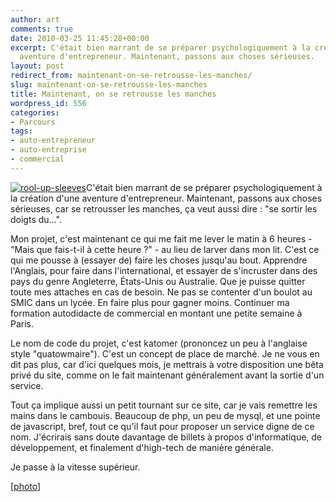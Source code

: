 ```yaml
---
author: art
comments: true
date: 2010-03-25 11:45:28+00:00
excerpt: C'était bien marrant de se préparer psychologiquement à la création d'une
  aventure d'entrepreneur. Maintenant, passons aux choses sérieuses.
layout: post
redirect_from: maintenant-on-se-retrousse-les-manches/
slug: maintenant-on-se-retrousse-les-manches
title: Maintenant, on se retrousse les manches
wordpress_id: 556
categories:
- Parcours
tags:
- auto-entrepreneur
- auto-entreprise
- commercial
---
```


[![rool-up-sleeves](https://static.irz.fr/2010/03/rool-up-sleeves-300x200.jpg)](https://static.irz.fr/2010/03/rool-up-sleeves.jpg)C'était bien marrant de se préparer psychologiquement à la création d'une aventure d'entrepreneur. Maintenant, passons aux choses sérieuses, car se retrousser les manches, ça veut aussi dire : "se sortir les doigts du...".

Mon projet, c'est maintenant ce qui me fait me lever le matin à 6 heures - "Mais que fais-t-il à cette heure ?" - au lieu de larver dans mon lit. C'est ce qui me pousse à (essayer de) faire les choses jusqu'au bout. Apprendre l'Anglais, pour faire dans l'international, et essayer de s'incruster dans des pays du genre Angleterre, États-Unis ou Australie. Que je puisse quitter toute mes attaches en cas de besoin. Ne pas se contenter d'un boulot au SMIC dans un lycée. En faire plus pour gagner moins. Continuer ma formation autodidacte de commercial en montant une petite semaine à Paris.

Le nom de code du projet, c'est katomer (prononcez un peu à l'anglaise style "quatowmaire"). C'est un concept de place de marché. Je ne vous en dit pas plus, car d'ici quelques mois, je mettrais à votre disposition une bêta privé du site, comme on le fait maintenant généralement avant la sortie d'un service.

Tout ça implique aussi un petit tournant sur ce site, car je vais remettre les mains dans le cambouis. Beaucoup de php, un peu de mysql, et une pointe de javascript, bref, tout ce qu'il faut pour proposer un service digne de ce nom. J'écrirais sans doute davantage de billets à propos d'informatique, de développement, et finalement d'high-tech de manière générale.

Je passe à la vitesse supérieur.

[[photo](http://www.flickr.com/photos/truthdevelopment/3136236509/sizes/l/)] 

